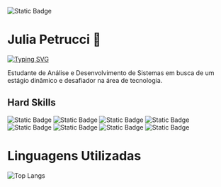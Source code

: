 ![Static Badge](https://img.shields.io/badge/Linkedin%20-%20blue?style=social&logo=Linkedin&link=https%3A%2F%2Fwww.linkedin.com%2Fin%2Fpetrucci-julia%2F)

# Julia Petrucci 👋

[![Typing SVG](https://readme-typing-svg.demolab.com?font=Poppins&size=24&pause=1000&color=A66E00&center=true&vCenter=true&width=435&lines=Desenvolvedora+Front+End;Analista+de+QA)](https://git.io/typing-svg)

Estudante de Análise e Desenvolvimento de Sistemas em busca de um estágio dinâmico e desafiador na área de tecnologia.

## Hard Skills
![Static Badge](https://img.shields.io/badge/JavaScript%20-%20grey?style=flat&logo=JavaScript&logoColor=white)
![Static Badge](https://img.shields.io/badge/CSS3%20-%20grey?style=flat&logo=CSS3)
![Static Badge](https://img.shields.io/badge/HTML5%20-%20grey?style=flat&logo=HTML5&logoColor=white)
![Static Badge](https://img.shields.io/badge/Python%20-%20grey?style=flat&logo=PYTHON&logoColor=white)
![Static Badge](https://img.shields.io/badge/Cypress%20-%20grey?style=flat&logo=Cypress)
![Static Badge](https://img.shields.io/badge/Git%20-%20grey?style=flat&logo=Git&logoColor=white)
![Static Badge](https://img.shields.io/badge/GitHub%20-%20grey?style=flat&logo=GitHub&logoColor=white)
![Static Badge](https://img.shields.io/badge/Visual%20Studio%20Code%20-%20grey?style=flat&logo=Visual%20Studio%20Code&logoColor=white)

# Linguagens Utilizadas
![Top Langs](https://github-readme-stats-git-masterrstaa-rickstaa.vercel.app/api/top-langs/?username=JuliaPetrucci&layout=compact&bg_color=000&border_color=ffff&title_color=A66E00&text_color=FFF)






